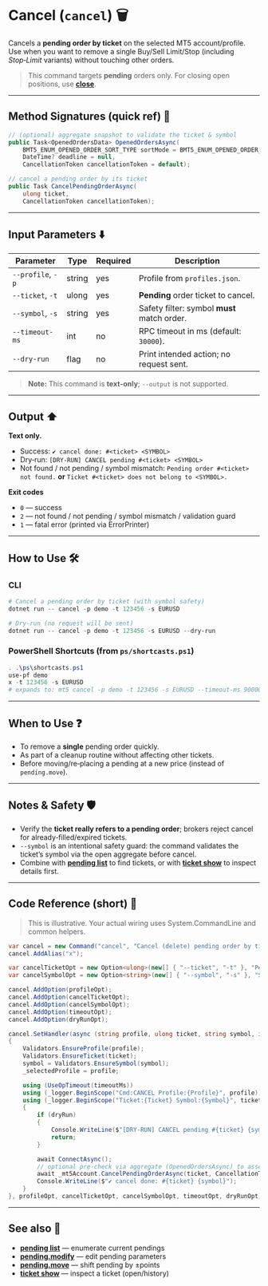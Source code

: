 # Cancel (`cancel`) 🗑️

Cancels a **pending order by ticket** on the selected MT5 account/profile. Use when you want to remove a single Buy/Sell Limit/Stop (including *Stop‑Limit* variants) without touching other orders.

> This command targets **pending** orders only. For closing open positions, use **[close](./Close.md)**.

---

## Method Signatures (quick ref) 🧩


```csharp
// (optional) aggregate snapshot to validate the ticket & symbol
public Task<OpenedOrdersData> OpenedOrdersAsync(
    BMT5_ENUM_OPENED_ORDER_SORT_TYPE sortMode = BMT5_ENUM_OPENED_ORDER_SORT_TYPE.Bmt5OpenedOrderSortByOpenTimeAsc,
    DateTime? deadline = null,
    CancellationToken cancellationToken = default);

// cancel a pending order by its ticket
public Task CancelPendingOrderAsync(
    ulong ticket,
    CancellationToken cancellationToken);
```

---

## Input Parameters ⬇️

| Parameter         | Type   | Required | Description                                 |
| ----------------- | ------ | -------- | ------------------------------------------- |
| `--profile`, `-p` | string | yes      | Profile from `profiles.json`.               |
| `--ticket`, `-t`  | ulong  | yes      | **Pending** order ticket to cancel.         |
| `--symbol`, `-s`  | string | yes      | Safety filter: symbol **must** match order. |
| `--timeout-ms`    | int    | no       | RPC timeout in ms (default: `30000`).       |
| `--dry-run`       | flag   | no       | Print intended action; no request sent.     |

> **Note:** This command is **text‑only**; `--output` is not supported.

---

## Output ⬆️

**Text only.**

* Success: `✔ cancel done: #<ticket> <SYMBOL>`
* Dry‑run: `[DRY-RUN] CANCEL pending #<ticket> <SYMBOL>`
* Not found / not pending / symbol mismatch:
  `Pending order #<ticket> not found.` **or** `Ticket #<ticket> does not belong to <SYMBOL>.`

**Exit codes**

* `0` — success
* `2` — not found / not pending / symbol mismatch / validation guard
* `1` — fatal error (printed via ErrorPrinter)

---

## How to Use 🛠️

### CLI

```powershell
# Cancel a pending order by ticket (with symbol safety)
dotnet run -- cancel -p demo -t 123456 -s EURUSD

# Dry‑run (no request will be sent)
dotnet run -- cancel -p demo -t 123456 -s EURUSD --dry-run
```

### PowerShell Shortcuts (from `ps/shortcasts.ps1`)

```powershell
. .\ps\shortcasts.ps1
use-pf demo
x -t 123456 -s EURUSD
# expands to: mt5 cancel -p demo -t 123456 -s EURUSD --timeout-ms 90000
```

---

## When to Use ❓

* To remove a **single** pending order quickly.
* As part of a cleanup routine without affecting other tickets.
* Before moving/re‑placing a pending at a new price (instead of `pending.move`).

---

## Notes & Safety 🛡️

* Verify the **ticket really refers to a pending order**; brokers reject cancel for already‑filled/expired tickets.
* `--symbol` is an intentional safety guard: the command validates the ticket’s symbol via the open aggregate before cancel.
* Combine with **[pending list](./Pending.List.md)** to find tickets, or with **[ticket show](./Ticket_Show.md)** to inspect details first.

---

## Code Reference (short) 🧩

> This is illustrative. Your actual wiring uses System.CommandLine and common helpers.

```csharp
var cancel = new Command("cancel", "Cancel (delete) pending order by ticket");
cancel.AddAlias("x");

var cancelTicketOpt = new Option<ulong>(new[] { "--ticket", "-t" }, "Pending order ticket") { IsRequired = true };
var cancelSymbolOpt = new Option<string>(new[] { "--symbol", "-s" }, "Symbol (e.g., EURUSD)") { IsRequired = true };

cancel.AddOption(profileOpt);
cancel.AddOption(cancelTicketOpt);
cancel.AddOption(cancelSymbolOpt);
cancel.AddOption(timeoutOpt);
cancel.AddOption(dryRunOpt);

cancel.SetHandler(async (string profile, ulong ticket, string symbol, int timeoutMs, bool dryRun) =>
{
    Validators.EnsureProfile(profile);
    Validators.EnsureTicket(ticket);
    symbol = Validators.EnsureSymbol(symbol);
    _selectedProfile = profile;

    using (UseOpTimeout(timeoutMs))
    using (_logger.BeginScope("Cmd:CANCEL Profile:{Profile}", profile))
    using (_logger.BeginScope("Ticket:{Ticket} Symbol:{Symbol}", ticket, symbol))
    {
        if (dryRun)
        {
            Console.WriteLine($"[DRY-RUN] CANCEL pending #{ticket} {symbol}");
            return;
        }

        await ConnectAsync();
        // optional pre-check via aggregate (OpenedOrdersAsync) to assert ticket+symbol
        await _mt5Account.CancelPendingOrderAsync(ticket, CancellationToken.None);
        Console.WriteLine($"✔ cancel done: #{ticket} {symbol}");
    }
}, profileOpt, cancelTicketOpt, cancelSymbolOpt, timeoutOpt, dryRunOpt);
```

---

## See also 🔗

* **[pending list](./Pending.List.md)** — enumerate current pendings
* **[pending.modify](./Pending.modify.md)** — edit pending parameters
* **[pending.move](./Pending.move.md)** — shift pending by ±points
* **[ticket show](./Ticket_Show.md)** — inspect a ticket (open/history)
